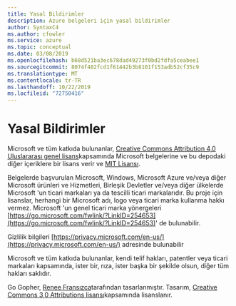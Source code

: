 ```yaml
---
title: Yasal Bildirimler
description: Azure belgeleri için yasal bildirimler
author: SyntaxC4
ms.author: cfowler
ms.service: azure
ms.topic: conceptual
ms.date: 03/08/2019
ms.openlocfilehash: b68d521ba3ec678dad49273f0bd2fdfa5ceabee1
ms.sourcegitcommit: 8074f482fcd1f61442b3b8101f153adb52cf35c9
ms.translationtype: MT
ms.contentlocale: tr-TR
ms.lasthandoff: 10/22/2019
ms.locfileid: "72750416"
---
```

# <a name="legal-notices"></a>Yasal Bildirimler

Microsoft ve tüm katkıda bulunanlar, [Creative Commons Attribution 4,0 Uluslararası genel lisans](https://creativecommons.org/licenses/by/4.0/legalcode)kapsamında Microsoft belgelerine ve bu depodaki diğer içeriklere bir lisans verir ve [MIT Lisansı](https://opensource.org/licenses/MIT).

Belgelerde başvurulan Microsoft, Windows, Microsoft Azure ve/veya diğer Microsoft ürünleri ve Hizmetleri, Birleşik Devletler ve/veya diğer ülkelerde Microsoft 'un ticari markaları ya da tescilli ticari markalarıdır.
Bu proje için lisanslar, herhangi bir Microsoft adı, logo veya ticari marka kullanma hakkı vermez.
Microsoft 'un genel ticari marka yönergeleri [https://go.microsoft.com/fwlink/?LinkID=254653](https://go.microsoft.com/fwlink/?LinkID=254653)' de bulunabilir.

Gizlilik bilgileri [https://privacy.microsoft.com/en-us/](https://privacy.microsoft.com/en-us/) adresinde bulunabilir

Microsoft ve tüm katkıda bulunanlar, kendi telif hakları, patentler veya ticari markaları kapsamında, ister bir, rıza, ister başka bir şekilde olsun, diğer tüm hakları saklıdır.

Go Gopher, [Renee Fransızca](https://reneefrench.blogspot.com/)tarafından tasarlanmıştır.
Tasarım, [Creative Commons 3,0 Attributions lisansı](https://creativecommons.org/licenses/by/3.0/us/)kapsamında lisanslanır.
